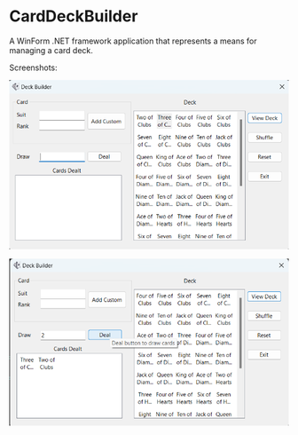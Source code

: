 # CardDeckBuilder

A WinForm .NET framework application that represents a means for managing a card deck.

Screenshots:

![Screenshot 1](CardDeckBuilderScreenshots/deck_builder_1.png)

![Screenshot 2](CardDeckBuilderScreenshots\deck_builder_2.png)




